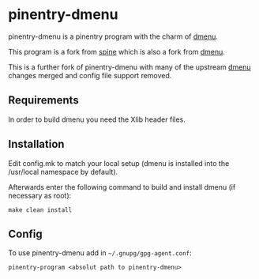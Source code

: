pinentry-dmenu
==============

pinentry-dmenu is a pinentry program with the charm of [dmenu](https://tools.suckless.org/dmenu).

This program is a fork from [spine](https://gitgud.io/zavok/spine.git) which is also a fork from [dmenu](https://tools.suckless.org/dmenu).

This is a further fork of pinentry-dmenu with many of the upstream [dmenu](https://tools.suckless.org/dmenu) changes merged and config file support removed.


Requirements
------------
In order to build dmenu you need the Xlib header files.


Installation
------------
Edit config.mk to match your local setup (dmenu is installed into the /usr/local namespace by default).

Afterwards enter the following command to build and install dmenu
(if necessary as root):

	make clean install


Config
------
To use pinentry-dmenu add in `~/.gnupg/gpg-agent.conf`:

	pinentry-program <absolut path to pinentry-dmenu>
